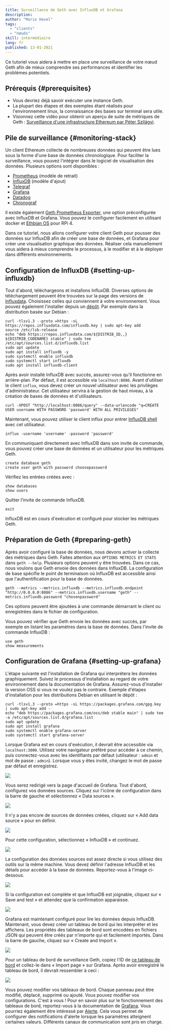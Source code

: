 ```yaml
---
title: Surveillance de Geth avec InfluxDB et Grafana
description:
author: "Mario Havel"
tags:
  - "clients"
  - "nœuds"
skill: intermédiaire
lang: fr
published: 13-01-2021
---
```


Ce tutoriel vous aidera à mettre en place une surveillance de votre nœud Geth afin de mieux comprendre ses performances et identifier les problèmes potentiels.

## Prérequis {#prerequisites}

- Vous devriez déjà savoir exécuter une instance Geth.
- La plupart des étapes et des exemples étant réalisés pour l'environnement linux, la connaissance des bases sur terminal sera utile.
- Visionnez cette vidéo pour obtenir un aperçu de suite de métriques de Geth : [Surveillance d'une infrastructure Ethereum par Péter Szilágyi](https://www.youtube.com/watch?v=cOBab8IJMYI).

## Pile de surveillance {#monitoring-stack}

Un client Ethereum collecte de nombreuses données qui peuvent être lues sous la forme d'une base de données chronologique. Pour faciliter la surveillance, vous pouvez l'intégrer dans le logiciel de visualisation des données. Plusieurs options sont disponibles :

- [Prometheus](https://prometheus.io/) (modèle de retrait)
- [InfluxDB](https://www.influxdata.com/get-influxdb/) (modèle d'ajout)
- [Telegraf](https://www.influxdata.com/get-influxdb/)
- [Grafana](https://www.grafana.com/)
- [Datadog](https://www.datadoghq.com/)
- [Chronograf](https://www.influxdata.com/time-series-platform/chronograf/)

Il existe également [Geth Prometheus Exporter](https://github.com/hunterlong/gethexporter), une option préconfigurée avec InfluxDB et Grafana. Vous pouvez le configurer facilement en utilisant docker et [Ethbian OS](https://ethbian.org/index.html) pour RPi 4.

Dans ce tutoriel, nous allons configurer votre client Geth pour pousser des données sur InfluxDB afin de créer une base de données, et Grafana pour créer une visualisation graphique des données. Réaliser cela manuellement vous aidera à mieux comprendre le processus, à le modifier et à le déployer dans différents environnements.

## Configuration de InfluxDB {#setting-up-influxdb}

Tout d'abord, téléchargeons et installons InfluxDB. Diverses options de téléchargement peuvent être trouvées sur la page des versions de [Influxdata](https://portal.influxdata.com/downloads/). Choisissez celles qui conviennent à votre environnement. Vous pouvez également l'installer depuis un [dépôt](https://repos.influxdata.com/). Par exemple dans la distribution basée sur Debian :

```
curl -tlsv1.3 --proto =https -sL https://repos.influxdata.com/influxdb.key | sudo apt-key add
source /etc/lsb-release
echo "deb https://repos.influxdata.com/${DISTRIB_ID,,} ${DISTRIB_CODENAME} stable" | sudo tee /etc/apt/sources.list.d/influxdb.list
sudo apt update
sudo apt install influxdb -y
sudo systemctl enable influxdb
sudo systemctl start influxdb
sudo apt install influxdb-client
```

Après avoir installé InfluxDB avec succès, assurez-vous qu'il fonctionne en arrière-plan. Par défaut, il est accessible via `localhost:8086`. Avant d'utiliser le client `influx`, vous devez créer un nouvel utilisateur avec les privilèges d'administrateur. Cet utilisateur servira à la gestion de haut niveau, à la création de bases de données et d'utilisateurs.

```
curl -XPOST "http://localhost:8086/query" --data-urlencode "q=CREATE USER username WITH PASSWORD 'password' WITH ALL PRIVILEGES"
```

Maintenant, vous pouvez utiliser le client influx pour entrer [InfluxDB shell](https://docs.influxdata.com/influxdb/v1.8/tools/shell/) avec cet utilisateur.

```
influx -username 'username' -password 'password'
```

En communiquant directement avec InfluxDB dans son invite de commande, vous pouvez créer une base de données et un utilisateur pour les métriques Geth.

```
create database geth
create user geth with password choosepassword
```

Vérifiez les entrées créées avec :

```
show databases
show users
```

Quitter l’invite de commande InfluxDB.

```
exit
```

InfluxDB est en cours d'exécution et configuré pour stocker les métriques Geth.

## Préparation de Geth {#preparing-geth}

Après avoir configuré la base de données, nous devons activer la collecte des métriques dans Geth. Faites attention aux `OPTIONS METRICS ET STATS` dans `geth --help`. Plusieurs options peuvent y être trouvées. Dans ce cas, nous voulons que Geth envoie des données dans InfluxDB. La configuration de base spécifie le point de terminaison où InfluxDB est accessible ainsi que l'authentification pour la base de données.

```
geth --metrics --metrics.influxdb --metrics.influxdb.endpoint "http://0.0.0.0:8086" --metrics.influxdb.username "geth" --metrics.influxdb.password "chosenpassword"
```

Ces options peuvent être ajoutées à une commande démarrant le client ou enregistrées dans le fichier de configuration.

Vous pouvez vérifier que Geth envoie les données avec succès, par exemple en listant les paramètres dans la base de données. Dans l'invite de commande InfluxDB :

```
use geth
show measurements
```

## Configuration de Grafana {#setting-up-grafana}

L'étape suivante est l'installation de Grafana qui interprétera les données graphiquement. Suivez le processus d'installation au regard de votre environnement dans la documentation de Grafana. Assurez-vous d'installer la version OSS si vous ne voulez pas le contraire. Exemple d'étapes d'installation pour les distributions Debian en utilisant le dépôt :

```
curl -tlsv1.3 --proto =https -sL https://packages.grafana.com/gpg.key | sudo apt-key add -
echo "deb https://packages.grafana.com/oss/deb stable main" | sudo tee -a /etc/apt/sources.list.d/grafana.list
sudo apt update
sudo apt install grafana
sudo systemctl enable grafana-server
sudo systemctl start grafana-server
```

Lorsque Grafana est en cours d'exécution, il devrait être accessible via `localhost:3000`. Utilisez votre navigateur préféré pour accéder à ce chemin, puis connectez-vous avec les identifiants par défaut (utilisateur : `admin` et mot de passe : `admin`). Lorsque vous y êtes invité, changez le mot de passe par défaut et enregistrez.

![](./grafana1.png)

Vous serez redirigé vers la page d'accueil de Grafana. Tout d'abord, configurez vos données sources. Cliquez sur l'icône de configuration dans la barre de gauche et sélectionnez « Data sources ».

![](./grafana2.png)

Il n'y a pas encore de sources de données créées, cliquez sur « Add data source » pour en définir.

![](./grafana3.png)

Pour cette configuration, sélectionnez « InfluxDB » et continuez.

![](./grafana4.png)

La configuration des données sources est assez directe si vous utilisez des outils sur la même machine. Vous devez définir l'adresse InfluxDB et les détails pour accéder à la base de données. Reportez-vous à l'image ci-dessous.

![](./grafana5.png)

Si la configuration est complète et que InfluxDB est joignable, cliquez sur « Save and test » et attendez que la confirmation apparaisse.

![](./grafana6.png)

Grafana est maintenant configuré pour lire les données depuis InfluxDB. Maintenant, vous devez créer un tableau de bord qui les interpréter et les affichera. Les propriétés des tableaux de bord sont encodées en fichiers JSON qui peuvent être créés par n'importe qui et facilement importés. Dans la barre de gauche, cliquez sur « Create and Import ».

![](./grafana7.png)

Pour un tableau de bord de surveillance Geth, copiez l'ID de [ce tableau de bord](https://grafana.com/grafana/dashboards/13877/) et collez-le dans « Import page » sur Grafana. Après avoir enregistré le tableau de bord, il devrait ressembler à ceci :

![](./grafana8.png)

Vous pouvez modifier vos tableaux de bord. Chaque panneau peut être modifié, déplacé, supprimé ou ajouté. Vous pouvez modifier vos configurations. C'est à vous ! Pour en savoir plus sur le fonctionnement des tableaux de bord, reportez-vous à la documentation de [Grafana](https://grafana.com/docs/grafana/latest/dashboards/). Vous pourriez également être intéressé par [Alerte](https://grafana.com/docs/grafana/latest/alerting/). Cela vous permet de configurer des notifications d'alerte lorsque les paramètres atteignent certaines valeurs. Différents canaux de communication sont pris en charge.
